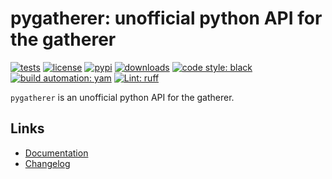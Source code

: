# pygatherer: unofficial python API for the gatherer

[![tests][test_badge]][test_url]
[![license][licence_badge]][licence_url]
[![pypi][pypi_badge]][pypi_url]
[![downloads][pepy_badge]][pepy_url]
[![code style: black][black_badge]][black_url]
[![build automation: yam][yam_badge]][yam_url]
[![Lint: ruff][ruff_badge]][ruff_url]

`pygatherer` is an unofficial python API for the gatherer.

## Links

-   [Documentation]
-   [Changelog]

[test_badge]: https://github.com/spapanik/pygatherer/actions/workflows/tests.yml/badge.svg
[test_url]: https://github.com/spapanik/pygatherer/actions/workflows/tests.yml
[licence_badge]: https://img.shields.io/badge/License-LGPL_v3-blue.svg
[licence_url]: https://github.com/spapanik/pygatherer/blob/main/docs/LICENSE.md
[pypi_badge]: https://img.shields.io/pypi/v/pygatherer
[pypi_url]: https://pypi.org/project/pygatherer
[pepy_badge]: https://pepy.tech/badge/pygatherer
[pepy_url]: https://pepy.tech/project/pygatherer
[black_badge]: https://img.shields.io/badge/code%20style-black-000000.svg
[black_url]: https://github.com/psf/black
[yam_badge]: https://img.shields.io/badge/build%20automation-yamk-success
[yam_url]: https://github.com/spapanik/yamk
[ruff_badge]: https://img.shields.io/endpoint?url=https://raw.githubusercontent.com/charliermarsh/ruff/main/assets/badge/v1.json
[ruff_url]: https://github.com/charliermarsh/ruff
[Documentation]: https://pygatherer.readthedocs.io/en/stable/
[Changelog]: https://github.com/spapanik/pygatherer/blob/main/docs/CHANGELOG.md
